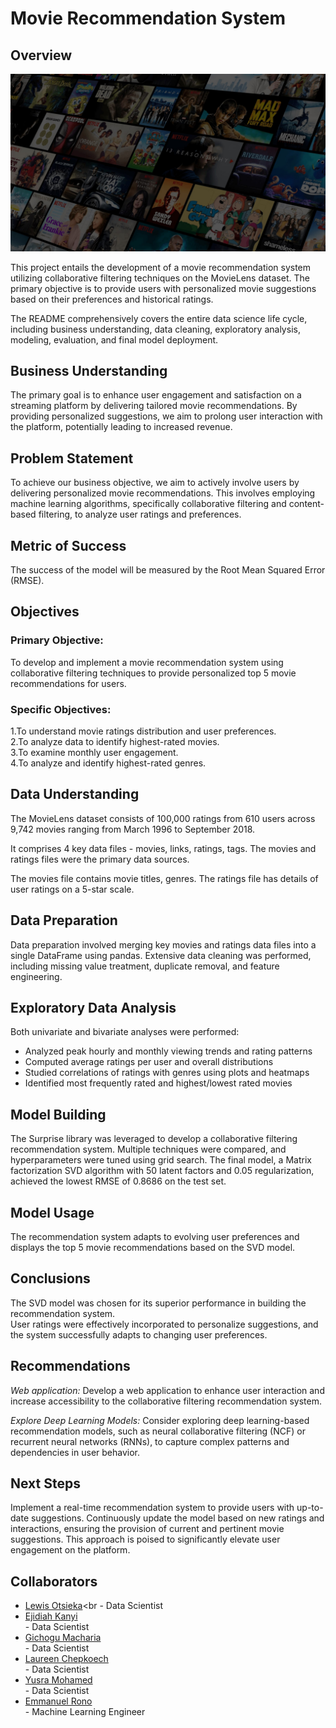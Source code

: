 # Movie Recommendation System 

## Overview

![recommendations readme](movie.jpeg)

This project entails the development of a movie recommendation system utilizing collaborative filtering techniques on the MovieLens dataset. The primary objective is to provide users with personalized movie suggestions based on their preferences and historical ratings.

The README comprehensively covers the entire data science life cycle, including business understanding, data cleaning, exploratory analysis, modeling, evaluation, and final model deployment.

## Business Understanding

The primary goal is to enhance user engagement and satisfaction on a streaming platform by delivering tailored movie recommendations. By providing personalized suggestions, we aim to prolong user interaction with the platform, potentially leading to increased revenue.

## Problem Statement

To achieve our business objective, we aim to actively involve users by delivering personalized movie recommendations. This involves employing machine learning algorithms, specifically collaborative filtering and content-based filtering, to analyze user ratings and preferences.

## Metric of Success

The success of the model will be measured by the Root Mean Squared Error (RMSE).

## Objectives
### Primary Objective:

To develop and implement a movie recommendation system using collaborative filtering techniques to provide personalized top 5 movie recommendations for users.

### Specific Objectives:

  1.To understand movie ratings distribution and user preferences.<br>
  2.To analyze data to identify highest-rated movies.<br>
  3.To examine monthly user engagement.<br>
  4.To analyze and identify highest-rated genres.<br>

## Data Understanding

The MovieLens dataset consists of 100,000 ratings from 610 users across 9,742 movies ranging from March 1996 to September 2018.

It comprises 4 key data files - movies, links, ratings, tags. The movies and ratings files were the primary data sources.

The movies file contains movie titles, genres. The ratings file has details of user ratings on a 5-star scale.

## Data Preparation

Data preparation involved merging key movies and ratings data files into a single DataFrame using pandas. Extensive data cleaning was performed, including missing value treatment, duplicate removal, and feature engineering.

## Exploratory Data Analysis
Both univariate and bivariate analyses were performed:

- Analyzed peak hourly and monthly viewing trends and rating patterns
- Computed average ratings per user and overall distributions
- Studied correlations of ratings with genres using plots and heatmaps
- Identified most frequently rated and highest/lowest rated movies

## Model Building

The Surprise library was leveraged to develop a collaborative filtering recommendation system. Multiple techniques were compared, and hyperparameters were tuned using grid search. The final model, a Matrix factorization SVD algorithm with 50 latent factors and 0.05 regularization, achieved the lowest RMSE of 0.8686 on the test set.

## Model Usage

The recommendation system adapts to evolving user preferences and displays the top 5 movie recommendations based on the SVD model.

## Conclusions

The SVD model was chosen for its superior performance in building the recommendation system.<br> 
User ratings were effectively incorporated to personalize suggestions, and the system successfully adapts to changing user preferences.

## Recommendations

*Web application:* Develop a web application to enhance user interaction and increase accessibility to the collaborative filtering recommendation system.

*Explore Deep Learning Models:* Consider exploring deep learning-based recommendation models, such as neural collaborative filtering (NCF) or recurrent neural networks (RNNs), to capture complex patterns and dependencies in user behavior.

## Next Steps

Implement a real-time recommendation system to provide users with up-to-date suggestions. Continuously update the model based on new ratings and interactions, ensuring the provision of current and pertinent movie suggestions. This approach is poised to significantly elevate user engagement on the platform.

## Collaborators

- [Lewis Otsieka](https://github.com/Perception-ui)<br - Data Scientist
- [Ejidiah Kanyi](https://github.com/EjiKanyi)<br> - Data Scientist
- [Gichogu Macharia](https://github.com/Mr-Macharia)<br> - Data Scientist
- [Laureen Chepkoech](https://github.com/Lawrync)<br> - Data Scientist
- [Yusra Mohamed](https://github.com/Yusra12)<br> - Data Scientist
- [Emmanuel Rono](https://github.com/marttech26)<br> - Machine Learning Engineer
